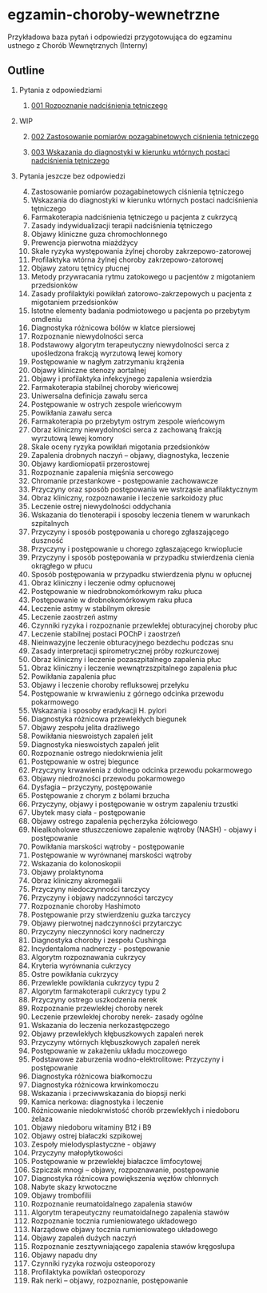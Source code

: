 # egzamin-choroby-wewnetrzne
Przykładowa baza pytań i odpowiedzi przygotowująca do egzaminu ustnego z Chorób Wewnętrznych (Interny)

## Outline


1. Pytania z odpowiedziami
   1. [001 Rozpoznanie nadciśnienia tętniczego](./odpowiedzi/001-rozpoznawanie-nadcisnienia-tetniczego.md)

2. WIP

   2. [002 Zastosowanie pomiarów pozagabinetowych ciśnienia tętniczego](./odpowiedzi/002-pomiary-pozagabinetowe-bp.md)

   3. [003 Wskazania do diagnostyki w kierunku wtórnych postaci nadciśnienia tętniczego](./odpowiedzi/003-wskazania-do-diagnostyki-wtornych-postaci-nt)

3. Pytania jeszcze bez odpowiedzi

   4. Zastosowanie pomiarów pozagabinetowych ciśnienia tętniczego
   5. Wskazania do diagnostyki w kierunku wtórnych postaci nadciśnienia tętniczego
   6. Farmakoterapia nadciśnienia tętniczego u pacjenta z cukrzycą
   7. Zasady indywidualizacji terapii nadciśnienia tętniczego
   8. Objawy kliniczne guza chromochłonnego
   9. Prewencja pierwotna miażdżycy
   10. Skale ryzyka występowania żylnej choroby zakrzepowo-zatorowej
   11. Profilaktyka wtórna żylnej choroby zakrzepowo-zatorowej
   12. Objawy zatoru tętnicy płucnej
   13. Metody przywracania rytmu zatokowego u pacjentów z migotaniem przedsionków 
   14. Zasady profilaktyki powikłań zatorowo-zakrzepowych u pacjenta z migotaniem
       przedsionków
   15. Istotne elementy badania podmiotowego u pacjenta po przebytym omdleniu 
   16. Diagnostyka różnicowa bólów w klatce piersiowej
   17. Rozpoznanie niewydolności serca
   18. Podstawowy algorytm terapeutyczny niewydolności serca z upośledzona frakcją wyrzutową lewej komory
   19. Postępowanie w nagłym zatrzymaniu krążenia
   20. Objawy kliniczne stenozy aortalnej
   21. Objawy i profilaktyka infekcyjnego zapalenia wsierdzia
   22. Farmakoterapia stabilnej choroby wieńcowej
   23. Uniwersalna definicja zawału serca
   24. Postępowanie w ostrych zespole wieńcowym
   25. Powikłania zawału serca
   26. Farmakoterapia po przebytym ostrym zespole wieńcowym
   27. Obraz kliniczny niewydolności serca z zachowaną frakcją wyrzutową lewej
       komory
   28. Skale oceny ryzyka powikłań migotania przedsionków
   29. Zapalenia drobnych naczyń – objawy, diagnostyka, leczenie
   30. Objawy kardiomiopatii przerostowej
   31. Rozpoznanie zapalenia mięśnia sercowego
   32. Chromanie przestankowe - postępowanie zachowawcze
   33. Przyczyny oraz sposób postępowania we wstrząsie anafilaktycznym
   34. Obraz kliniczny, rozpoznawanie i leczenie sarkoidozy płuc
   35. Leczenie ostrej niewydolności oddychania
   36. Wskazania do tlenoterapii i sposoby leczenia tlenem w warunkach szpitalnych
   37. Przyczyny i sposób postępowania u chorego zgłaszającego duszność
   38. Przyczyny i postępowanie u chorego zgłaszającego krwioplucie
   39. Przyczyny i sposób postępowania w przypadku stwierdzenia cienia okrągłego w płucu
   40. Sposób postępowania w przypadku stwierdzenia płynu w opłucnej
   41. Obraz kliniczny i leczenie odmy opłucnowej
   42. Postępowanie w niedrobnokomórkowym raku płuca
   43. Postępowanie w drobnokomórkowym raku płuca
   44. Leczenie astmy w stabilnym okresie
   45. Leczenie zaostrzeń astmy
   46. Czynniki ryzyka i rozpoznanie przewlekłej obturacyjnej choroby płuc
   47. Leczenie stabilnej postaci POChP i zaostrzeń
   48. Nieinwazyjne leczenie obturacyjnego bezdechu podczas snu
   49. Zasady interpretacji spirometrycznej próby rozkurczowej
   50. Obraz kliniczny i leczenie pozaszpitalnego zapalenia płuc
   51. Obraz kliniczny i leczenie wewnątrzszpitalnego zapalenia płuc
   52. Powikłania zapalenia płuc
   53. Objawy i leczenie choroby refluksowej przełyku
   54. Postępowanie w krwawieniu z górnego odcinka przewodu pokarmowego 
   55. Wskazania i sposoby eradykacji H. pylori
   56. Diagnostyka różnicowa przewlekłych biegunek
   57. Objawy zespołu jelita drażliwego
   58. Powikłania nieswoistych zapaleń jelit
   59. Diagnostyka nieswoistych zapaleń jelit
   60. Rozpoznanie ostrego niedokrwienia jelit
   61. Postępowanie w ostrej biegunce
   62. Przyczyny krwawienia z dolnego odcinka przewodu pokarmowego
   63. Objawy niedrożności przewodu pokarmowego
   64. Dysfagia – przyczyny, postępowanie
   65. Postępowanie z chorym z bólami brzucha
   66. Przyczyny, objawy i postępowanie w ostrym zapaleniu trzustki
   67. Ubytek masy ciała - postępowanie
   68. Objawy ostrego zapalenia pęcherzyka żółciowego
   69. Niealkoholowe stłuszczeniowe zapalenie wątroby (NASH) - objawy i postępowanie
   70. Powikłania marskości wątroby - postępowanie
   71. Postępowanie w wyrównanej marskości wątroby
   72. Wskazania do kolonoskopii
   73. Objawy prolaktynoma
   74. Obraz kliniczny akromegalii
   75. Przyczyny niedoczynności tarczycy
   76. Przyczyny i objawy nadczynności tarczycy
   77. Rozpoznanie choroby Hashimoto
   78. Postępowanie przy stwierdzeniu guzka tarczycy
   79. Objawy pierwotnej nadczynności przytarczyc
   80. Przyczyny nieczynności kory nadnerczy
   81. Diagnostyka choroby i zespołu Cushinga
   82. Incydentaloma nadnerczy - postępowanie
   83. Algorytm rozpoznawania cukrzycy
   84. Kryteria wyrównania cukrzycy
   85. Ostre powikłania cukrzycy
   86. Przewlekłe powikłania cukrzycy typu 2
   87. Algorytm farmakoterapii cukrzycy typu 2
   88. Przyczyny ostrego uszkodzenia nerek
   89. Rozpoznanie przewlekłej choroby nerek
   90. Leczenie przewlekłej choroby nerek- zasady ogólne
   91. Wskazania do leczenia nerkozastępczego
   92. Objawy przewlekłych kłębuszkowych zapaleń nerek
   93. Przyczyny wtórnych kłębuszkowych zapaleń nerek
   94. Postępowanie w zakażeniu układu moczowego
   95. Podstawowe zaburzenia wodno-elektrolitowe: Przyczyny i postępowanie
   96. Diagnostyka różnicowa białkomoczu
   97. Diagnostyka różnicowa krwinkomoczu
   98. Wskazania i przeciwwskazania do biopsji nerki
   99. Kamica nerkowa: diagnostyka i leczenie
   100. Różnicowanie niedokrwistość chorób przewlekłych i niedoboru żelaza
   101. Objawy niedoboru witaminy B12 i B9
   102. Objawy ostrej białaczki szpikowej
   103. Zespoły mielodysplastyczne - objawy
   104. Przyczyny małopłytkowości
   105. Postępowanie w przewlekłej białaczce limfocytowej
   106. Szpiczak mnogi – objawy, rozpoznawanie, postępowanie
   107. Diagnostyka różnicowa powiększenia węzłów chłonnych
   108. Nabyte skazy krwotoczne
   109. Objawy trombofilii
   110. Rozpoznanie reumatoidalnego zapalenia stawów
   111. Algorytm terapeutyczny reumatoidalnego zapalenia stawów
   112. Rozpoznanie tocznia rumieniowatego układowego
   113. Narządowe objawy tocznia rumieniowatego układowego
   114. Objawy zapaleń dużych naczyń
   115. Rozpoznanie zesztywniającego zapalenia stawów kręgosłupa
   116. Objawy napadu dny
   117. Czynniki ryzyka rozwoju osteoporozy
   118. Profilaktyka powikłań osteoporozy
   119. Rak nerki – objawy, rozpoznanie, postępowanie
